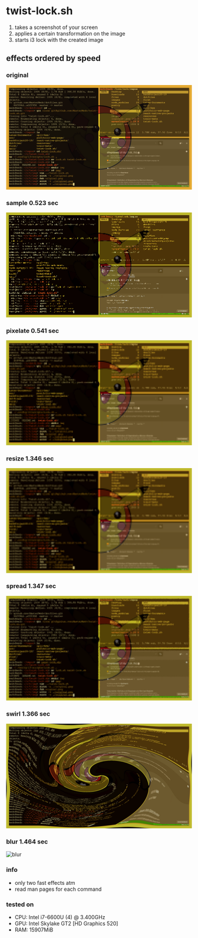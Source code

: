 # twist-lock.sh

1. takes a screenshot of your screen
2. applies a certain transformation on the image
3. starts i3 lock with the created image

## effects ordered by speed

### original
![original](./img/original.png)
### sample 0.523 sec
![sample](./img/sample.png)
### pixelate 0.541 sec
![pixelate](./img/pixelate.png)
### resize 1.346 sec
![resize](./img/resize.png)
### spread 1.347 sec
![spread](./img/spread.png)
###	swirl 1.366 sec
![swirl](./img/swirl.png)
### blur 1.464 sec
![blur](./img/blur.png)

### info
- only two fast effects atm
- read man pages for each command

### tested on
- CPU: Intel i7-6600U (4) @ 3.400GHz
- GPU: Intel Skylake GT2 [HD Graphics 520]
- RAM: 15907MiB
